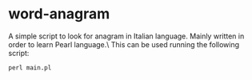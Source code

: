 # word-anagram

A simple script to look for anagram in Italian language. Mainly written in order to learn Pearl language.\\
This can be used running the following script:
```
perl main.pl
```
